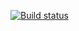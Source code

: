 [![Build status](https://ci.appveyor.com/api/projects/status/8mj9irj3mxf9fwi1?svg=true)](https://ci.appveyor.com/project/adeildo-oliveira/webappdomainevents)